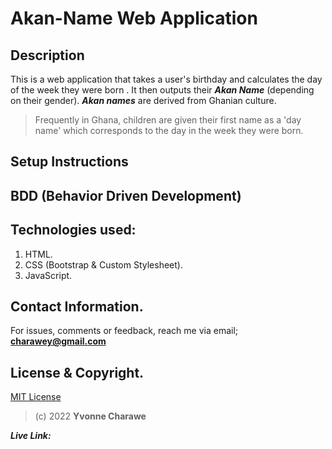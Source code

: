 # Akan-Name Web Application

## Description

This is a web application that takes a user's birthday and calculates the day of the week they were born . It then outputs their __*Akan Name*__ \(depending on their gender\). __*Akan names*__ are derived from Ghanian culture.
>Frequently in Ghana, children are given their first name as a 'day name' which corresponds to the day in the week they were born.

## Setup Instructions

## BDD \(Behavior Driven Development\)

## Technologies used:
1. HTML.
2. CSS \(Bootstrap & Custom Stylesheet\).
3. JavaScript.

## Contact Information.
For issues, comments or feedback, reach me via email; **charawey@gmail.com**
## License & Copyright.
[MIT License](LICENSE)
>(c) 2022 __Yvonne Charawe__

__*Live Link:*__
